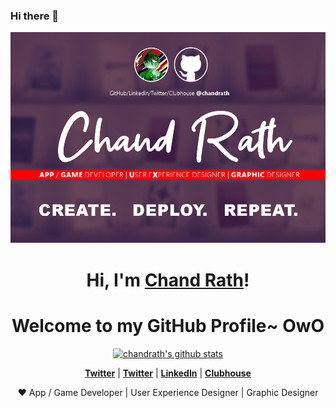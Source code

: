 ### Hi there 👋

<p align="center">
  <a href="https://www.twitter.com/chandrath"><img src="MRC_Splash.jpg" alt="chandrath Banner"></a>
</p>

<h1 align="center">Hi, I'm <a href="https://www.twitter.com/chandrath">Chand Rath</a>!</h1>
<h1 align="center">Welcome to my GitHub Profile~ OwO</h1>

<p align="center">
  <a href="https://github.com/chandrath"><img src="https://github-readme-stats.vercel.app/api?username=chandrath&hide_border=true&show_icons=true" alt="chandrath's github stats"></a>
</p>

<p align="center">
  <strong><a href="https://www.github.com/chandrath">Twitter</a></strong> |
  <strong><a href="https://twitter.com/chandrath">Twitter</a></strong> |
  <strong><a href="https://www.linkedin.com/in/chandrath">LinkedIn</a></strong> |
  <strong><a href="https://www.clubhouse.com/@chandrath">Clubhouse</a></strong>
</p>

<p align="center">❤ App / Game Developer | User Experience Designer | Graphic Designer </p>

<!--
**chandrath/chandrath** is a ✨ _special_ ✨ repository because its `README.md` (this file) appears on your GitHub profile.

Here are some ideas to get you started:

- 🔭 I’m currently working on ...
- 🌱 I’m currently learning ...
- 👯 I’m looking to collaborate on ...
- 🤔 I’m looking for help with ...
- 💬 Ask me about ...
- 📫 How to reach me: ...
- 😄 Pronouns: ...
- ⚡ Fun fact: ...
-->




